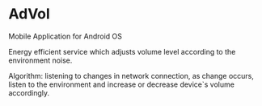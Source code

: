 # AdVol
Mobile Application for Android OS

Energy efficient service which adjusts volume level according to the environment noise.

Algorithm: listening to changes in network connection, as change occurs, listen to the environment and increase or decrease device`s volume accordingly.
